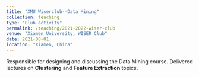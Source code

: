```yaml
---
title: "XMU Wiserclub--Data Mining"
collection: teaching
type: "Club activity"
permalink: /teaching/2021-2022-wiser-club
venue: "Xiamen University, WISER Club"
date: 2021-08-01
location: "Xiamen, China"
---
```


Responsible for designing and discussing the Data Mining course. Delivered lectures on **Clustering** and **Feature Extraction** topics.

<!-- Heading 1
======

Heading 2
======

Heading 3
====== -->